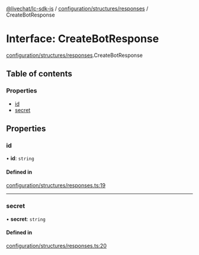 [@livechat/lc-sdk-js](../README.md) / [configuration/structures/responses](../modules/configuration_structures_responses.md) / CreateBotResponse

# Interface: CreateBotResponse

[configuration/structures/responses](../modules/configuration_structures_responses.md).CreateBotResponse

## Table of contents

### Properties

- [id](configuration_structures_responses.CreateBotResponse.md#id)
- [secret](configuration_structures_responses.CreateBotResponse.md#secret)

## Properties

### id

• **id**: `string`

#### Defined in

[configuration/structures/responses.ts:19](https://github.com/livechat/lc-sdk-js/blob/c7b3817/src/configuration/structures/responses.ts#L19)

___

### secret

• **secret**: `string`

#### Defined in

[configuration/structures/responses.ts:20](https://github.com/livechat/lc-sdk-js/blob/c7b3817/src/configuration/structures/responses.ts#L20)
